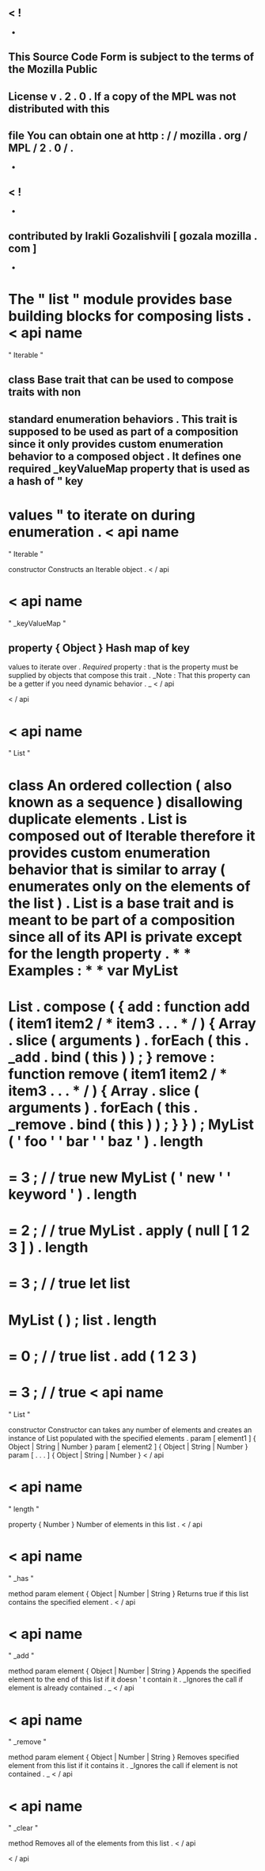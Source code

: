 <
!
-
-
This
Source
Code
Form
is
subject
to
the
terms
of
the
Mozilla
Public
-
License
v
.
2
.
0
.
If
a
copy
of
the
MPL
was
not
distributed
with
this
-
file
You
can
obtain
one
at
http
:
/
/
mozilla
.
org
/
MPL
/
2
.
0
/
.
-
-
>
<
!
-
-
contributed
by
Irakli
Gozalishvili
[
gozala
mozilla
.
com
]
-
-
>
The
"
list
"
module
provides
base
building
blocks
for
composing
lists
.
<
api
name
=
"
Iterable
"
>
class
Base
trait
that
can
be
used
to
compose
traits
with
non
-
standard
enumeration
behaviors
.
This
trait
is
supposed
to
be
used
as
part
of
a
composition
since
it
only
provides
custom
enumeration
behavior
to
a
composed
object
.
It
defines
one
required
_keyValueMap
property
that
is
used
as
a
hash
of
"
key
-
values
"
to
iterate
on
during
enumeration
.
<
api
name
=
"
Iterable
"
>
constructor
Constructs
an
Iterable
object
.
<
/
api
>
<
api
name
=
"
_keyValueMap
"
>
property
{
Object
}
Hash
map
of
key
-
values
to
iterate
over
.
_Required_
property
:
that
is
the
property
must
be
supplied
by
objects
that
compose
this
trait
.
_Note
:
That
this
property
can
be
a
getter
if
you
need
dynamic
behavior
.
_
<
/
api
>
<
/
api
>
<
api
name
=
"
List
"
>
class
An
ordered
collection
(
also
known
as
a
sequence
)
disallowing
duplicate
elements
.
List
is
composed
out
of
Iterable
therefore
it
provides
custom
enumeration
behavior
that
is
similar
to
array
(
enumerates
only
on
the
elements
of
the
list
)
.
List
is
a
base
trait
and
is
meant
to
be
part
of
a
composition
since
all
of
its
API
is
private
except
for
the
length
property
.
*
*
Examples
:
*
*
var
MyList
=
List
.
compose
(
{
add
:
function
add
(
item1
item2
/
*
item3
.
.
.
*
/
)
{
Array
.
slice
(
arguments
)
.
forEach
(
this
.
_add
.
bind
(
this
)
)
;
}
remove
:
function
remove
(
item1
item2
/
*
item3
.
.
.
*
/
)
{
Array
.
slice
(
arguments
)
.
forEach
(
this
.
_remove
.
bind
(
this
)
)
;
}
}
)
;
MyList
(
'
foo
'
'
bar
'
'
baz
'
)
.
length
=
=
3
;
/
/
true
new
MyList
(
'
new
'
'
keyword
'
)
.
length
=
=
2
;
/
/
true
MyList
.
apply
(
null
[
1
2
3
]
)
.
length
=
=
3
;
/
/
true
let
list
=
MyList
(
)
;
list
.
length
=
=
0
;
/
/
true
list
.
add
(
1
2
3
)
=
=
3
;
/
/
true
<
api
name
=
"
List
"
>
constructor
Constructor
can
takes
any
number
of
elements
and
creates
an
instance
of
List
populated
with
the
specified
elements
.
param
[
element1
]
{
Object
|
String
|
Number
}
param
[
element2
]
{
Object
|
String
|
Number
}
param
[
.
.
.
]
{
Object
|
String
|
Number
}
<
/
api
>
<
api
name
=
"
length
"
>
property
{
Number
}
Number
of
elements
in
this
list
.
<
/
api
>
<
api
name
=
"
_has
"
>
method
param
element
{
Object
|
Number
|
String
}
Returns
true
if
this
list
contains
the
specified
element
.
<
/
api
>
<
api
name
=
"
_add
"
>
method
param
element
{
Object
|
Number
|
String
}
Appends
the
specified
element
to
the
end
of
this
list
if
it
doesn
'
t
contain
it
.
_Ignores
the
call
if
element
is
already
contained
.
_
<
/
api
>
<
api
name
=
"
_remove
"
>
method
param
element
{
Object
|
Number
|
String
}
Removes
specified
element
from
this
list
if
it
contains
it
.
_Ignores
the
call
if
element
is
not
contained
.
_
<
/
api
>
<
api
name
=
"
_clear
"
>
method
Removes
all
of
the
elements
from
this
list
.
<
/
api
>
<
/
api
>
